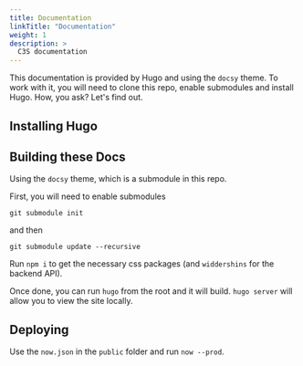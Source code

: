 ```yaml
---
title: Documentation
linkTitle: "Documentation"
weight: 1
description: >
  C3S documentation
---
```


This documentation is provided by Hugo and using the `docsy` theme. To work with it, you will need to clone this repo, enable submodules and install Hugo. How, you ask? Let's find out.

## Installing Hugo

## Building these Docs

Using the `docsy` theme, which is a submodule in this repo.

First, you will need to enable submodules

`git submodule init`

and then 

`git submodule update --recursive`

Run `npm i` to get the necessary css packages (and `widdershins` for the backend API).

Once done, you can run `hugo` from the root and it will build. `hugo server` will allow you to view the site locally.

## Deploying

Use the `now.json` in the `public` folder and run `now --prod`.
